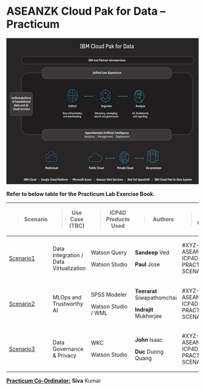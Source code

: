 # ASEANZK Cloud Pak for Data – Practicum

<img src="./media/image1.png" style="width:6.26806in;height:3.975in"
alt="Graphical user interface, application, website Description automatically generated" />

**Refer to below table for the Practicum Lab Exercise Book.**

<table style="width:100%;">
<colgroup>
<col style="width: 10%" />
<col style="width: 19%" />
<col style="width: 21%" />
<col style="width: 24%" />
<col style="width: 23%" />
</colgroup>
<thead>
<tr class="header">
<th><blockquote>
<p><strong>Scenario</strong></p>
</blockquote></th>
<th><blockquote>
<p><strong>Use Case (TBC)</strong></p>
</blockquote></th>
<th><blockquote>
<p><strong>ICP4D Products Used</strong></p>
</blockquote></th>
<th><blockquote>
<p><strong>Authors</strong></p>
</blockquote></th>
<th><blockquote>
<p><strong>Slack Channel</strong></p>
</blockquote></th>
</tr>
</thead>
<tbody>
<tr class="odd">
<td><p><u>

[Scenario1](/scenario1/README.md)
</u></p>
</td>
<td>
<p>Data Integration / Data Virtualization</p>
</td>
<td>
<p>Watson Query</p>
<p>Watson Studio</p>
</td>
<td>
<p><strong>Sandeep</strong> Ved</p>
<p><strong>Paul</strong> Jose</p>
</td>
<td>
<p>#XYZ-ASEANZ-ICP4D-PRACTICUM-SCENARIO-1</p>
</td>
</tr>
<tr class="even">
<td>
<p><u>

[Scenario2](/scenario2/README.md)
</u></p>
</td>
<td>
<p>MLOps and Trustworthy AI</p>
</td>
<td>
<p>SPSS Modeler</p>
<p>Watson Studio / WML</p>
</td>
<td>
<p><strong>Teerarat</strong> Siwapathomchai</p>
<p><strong>Indrajit</strong> Mukherjee</p>
</td>
<td>
<p>#XYZ-ASEANZ-ICP4D-PRACTICUM-SCENARIO-2</p>
</td>
</tr>
<tr class="odd">
<td><p><u>

[Scenario3](/scenario3/README.md)
</u></p>
</td>
<td>
<p>Data Governance &amp; Privacy</p>
</td>
<td>
<p>WKC</p>
<p>Watson Studio</p>
</td>
<td>
<p><strong>John</strong> Isaac</p>
<p><strong>Duc</strong> Duong Quang</p>
</td>
<td>
<p>#XYZ-ASEANZ-ICP4D-PRACTICUM-SCENARIO-3</p>
</td>
</tr>
</tbody>
</table>

**<u>Practicum Co-Ordinator:</u>** **Siva** Kumar

